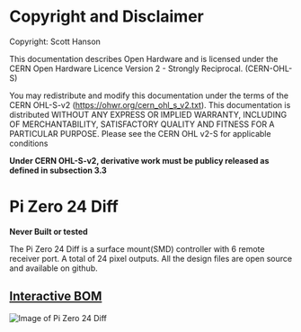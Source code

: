 # Copyright and Disclaimer
Copyright: Scott Hanson

This documentation describes Open Hardware and is licensed under the CERN Open Hardware Licence Version 2 - Strongly Reciprocal. (CERN-OHL-S)

You may redistribute and modify this documentation under the terms of the CERN OHL-S-v2 (https://ohwr.org/cern_ohl_s_v2.txt). This documentation is distributed WITHOUT ANY EXPRESS OR IMPLIED WARRANTY, INCLUDING OF MERCHANTABILITY, SATISFACTORY QUALITY AND FITNESS FOR A PARTICULAR PURPOSE. Please see the CERN OHL v2-S for applicable conditions

**Under CERN OHL-S-v2, derivative work must be publicy released as defined in subsection 3.3**

# Pi Zero 24 Diff

**Never Built or tested**

The Pi Zero 24 Diff is a surface mount(SMD) controller with 6 remote receiver port. A total of 24 pixel outputs. All the design files are open source and available on github.

## [Interactive BOM](https://computergeek1507.github.io/PB_16/Pi_Zero_24_Diff_SMD/bom/ibom)

![Image of Pi Zero 24 Diff](https://github.com/computergeek1507/PB_16/raw/master/Pi_Zero_24_Diff_SMD/Pi_Zero_24_Diff.png)



